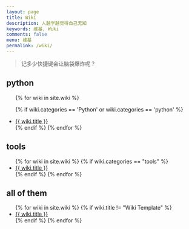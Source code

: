 ```yaml
---
layout: page
title: Wiki
description: 人越学越觉得自己无知
keywords: 维基, Wiki
comments: false
menu: 维基
permalink: /wiki/
---
```


> 记多少快捷键会让脑袋爆炸呢？

## python
<ul class="listing">
{% for wiki in site.wiki %}

{% if wiki.categories == 'Python' or wiki.categories == 'python' %}
<li class="listing-item"><a href="{{ wiki.url }}">{{ wiki.title }}</a></li>
{% endif %}
{% endfor %}
</ul>

## tools
<ul class="listing">
{% for wiki in site.wiki %}
{% if wiki.categories == "tools" %}
<li class="listing-item"><a href="{{ wiki.url }}">{{ wiki.title }}</a></li>
{% endif %}
{% endfor %}
</ul>

## all of them
<ul class="listing">
{% for wiki in site.wiki %}
{% if wiki.title != "Wiki Template" %}
<li class="listing-item"><a href="{{ wiki.url }}">{{ wiki.title }}</a></li>
{% endif %}
{% endfor %}
</ul>
